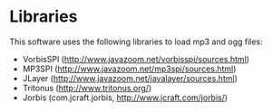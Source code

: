 Libraries
=========

This software uses the following libraries to load mp3 and ogg files:

* VorbisSPI (http://www.javazoom.net/vorbisspi/sources.html)
* MP3SPI (http://www.javazoom.net/mp3spi/sources.html)
* JLayer (http://www.javazoom.net/javalayer/sources.html)
* Tritonus (http://www.tritonus.org/)
* Jorbis (com.jcraft.jorbis, http://www.jcraft.com/jorbis/)
